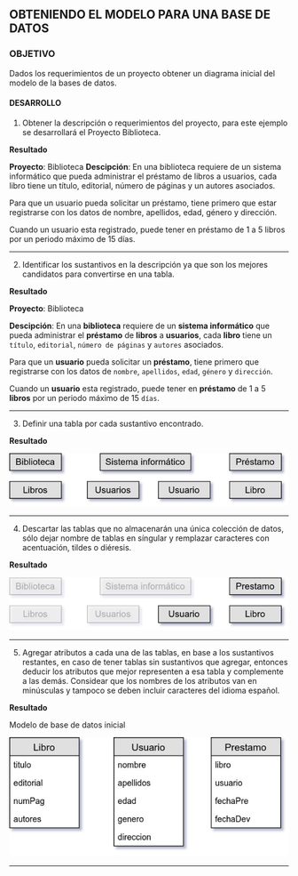 ## OBTENIENDO EL MODELO PARA UNA BASE DE DATOS

### OBJETIVO
Dados los requerimientos de un proyecto obtener un diagrama inicial del modelo de la bases de datos.

#### DESARROLLO
1. Obtener la descripción o requerimientos del proyecto, para este ejemplo se desarrollará el Proyecto Biblioteca.

  __Resultado__

  __Proyecto__: Biblioteca
  __Descipción__: En una biblioteca requiere de un sistema informático que pueda administrar el préstamo de libros a usuarios, cada libro tiene un título, editorial, número de páginas y un autores asociados.

  Para que un usuario pueda solicitar un préstamo, tiene primero que estar registrarse con los datos de nombre, apellidos, edad, género y dirección.

  Cuando un usuario esta registrado, puede tener en préstamo de 1 a 5 libros por un periodo máximo de 15 días.

  ---

2. Identificar los sustantivos en la descripción ya que son los mejores candidatos para convertirse en una tabla.

  __Resultado__

  __Proyecto__: Biblioteca

  __Descipción__: En una __biblioteca__ requiere de un __sistema informático__ que pueda administrar el __préstamo__ de __libros__ a __usuarios__, cada __libro__ tiene un `título`, `editorial`, `número de páginas` y `autores` asociados.

  Para que un __usuario__ pueda solicitar un __préstamo__, tiene primero que registrarse con los datos de `nombre`, `apellidos`, `edad`, `género` y `dirección`.

  Cuando un __usuario__ esta registrado, puede tener en __préstamo__ de 1 a 5 __libros__ por un periodo máximo de 15 `días`.

  ---

3. Definir una tabla por cada sustantivo encontrado.

  __Resultado__

  ![Lista de tablas definidas](assets/modelo-01.jpg)

  ---

4. Descartar las tablas que no almacenarán una única colección de datos, sólo dejar nombre de tablas en síngular y remplazar caracteres con acentuación, tildes o diéresis.

  __Resultado__

  ![Seleccionar tablas](assets/modelo-02.jpg)

  ---

5. Agregar atributos a cada una de las tablas, en base a los sustantivos restantes, en caso de tener tablas sin sustantivos que agregar, entonces deducir los atributos que mejor representen a esa tabla y complemente a las demás. Considear que los nombres de los atributos van en minúsculas y tampoco se deben incluir caracteres del idioma español.

  __Resultado__

  Modelo de base de datos inicial

  ![Modelo de tablas](modelo-biblioteca.jpg)

  ---
